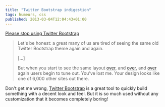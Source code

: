 ```yaml
---
title: "Twitter Bootstrap indigestion"
tags: humeurs, css
published: 2013-03-04T12:04:43+01:00
---
```


[Please stop using Twitter
Bootstrap](http://notes.unwieldy.net/post/43508972396/please-stop-using-twitter-bootstrap)

> Let's be honest: a great many of us are tired of seeing the same old Twitter
> Bootstrap theme again and again.
>
> […]
>
> But when you start to see the same layout [over](http://www.financialq.com/),
> and [over](http://www.appfeed.net/), and [over](http://fiveaday.co/) again users
> begin to tune out. You’ve lost me. Your design looks like one of 6,000 other
> sites out there.


Don't get me wrong, [Twitter Bootstrap](http://twitter.github.com/bootstrap/) is
a great tool to quickly build something with a decent look and feel. But it is
so much used without any customization that it becomes completely boring!
